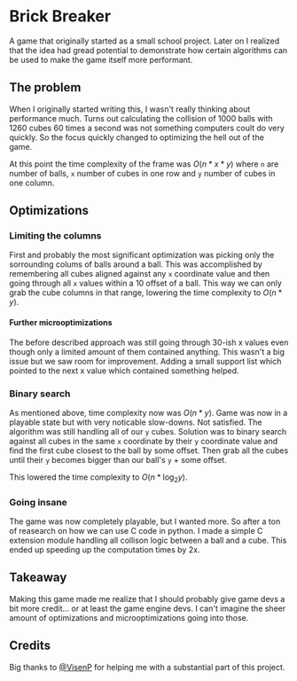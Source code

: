 # Brick Breaker
A game that originally started as a small school project. Later on I realized that the idea had gread potential to demonstrate how certain algorithms can be used to make the game itself more performant.

## The problem
When I originally started writing this, I wasn't really thinking about performance much. Turns out calculating the collision of 1000 balls with 1260 cubes 60 times a second was not something computers coult do very quickly. So the focus quickly changed to optimizing the hell out of the game.

At this point the time complexity of the frame was $O(n * x * y)$ where `n` are number of balls, `x` number of cubes in one row and `y` number of cubes in one column.

## Optimizations
### Limiting the columns
First and probably the most significant optimization was picking only the sorrounding colums of balls around a ball.
This was accomplished by remembering all cubes aligned against any `x` coordinate value and then going through all `x` values within a 10 offset of a ball.
This way we can only grab the cube columns in that range, lowering the time complexity to $O(n * y)$.

#### Further microoptimizations
The before described approach was still going through 30-ish x values even though only a limited amount of them contained anything. This wasn't a big issue but we saw room for improvement.
Adding a small support list which pointed to the next x value which contained something helped.

### Binary search
As mentioned above, time complexity now was $O(n * y)$. Game was now in a playable state but with very noticable slow-downs. Not satisfied.
The algorithm was still handling all of our `y` cubes. Solution was to binary search against all cubes in the same `x` coordinate by their `y` coordinate value and find the first cube closest to the ball by some offset. Then grab all the cubes until their `y` becomes bigger than our ball's `y` + some offset.

This lowered the time complexity to $O(n * \log_2{y})$.

### Going insane
The game was now completely playable, but I wanted more. So after a ton of reasearch on how we can use C code in python. I made a simple C extension module handling all collison logic between a ball and a cube.
This ended up speeding up the computation times by 2x.

## Takeaway
Making this game made me realize that I should probably give game devs a bit more credit... or at least the game engine devs. I can't imagine the sheer amount of optimizations and microoptimizations going into those.

## Credits
Big thanks to [@VisenP](https://github.com/VisenP) for helping me with a substantial part of this project.
